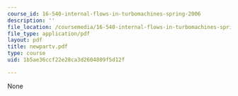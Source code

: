 ```yaml
---
course_id: 16-540-internal-flows-in-turbomachines-spring-2006
description: ''
file_location: /coursemedia/16-540-internal-flows-in-turbomachines-spring-2006/1b5ae36ccf22e28ca3d2604809f5d12f_newpartv.pdf
file_type: application/pdf
layout: pdf
title: newpartv.pdf
type: course
uid: 1b5ae36ccf22e28ca3d2604809f5d12f

---
```

None